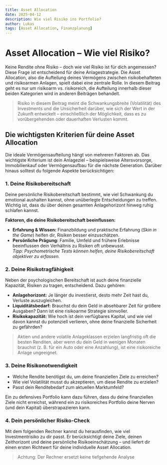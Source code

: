 ```yaml
---
title: Asset Allocation
date: 2025-04-12
description: Wie viel Risiko ins Portfolio?
author: Lukas
tags: [Asset Allocation, Finanzplanung]
---
```


# Asset Allocation – Wie viel Risiko?

Keine Rendite ohne Risiko – doch wie viel Risiko ist für dich angemessen? Diese Frage ist entscheidend für deine Anlagestrategie. Die Asset Allocation, also die Aufteilung deines Vermögens zwischen risikobehafteten und risikoarmen Anlagen, spielt dabei eine zentrale Rolle. In diesem Beitrag geht es nur um risikoarm vs. risikoreich, die Aufteilung innerhalb dieser beiden Kategorien wird in anderen Beiträgen behandelt.

> Risiko in diesem Beitrag meint die Schwankungsbreite (Volatilität) des Investments und die Unsicherheit darüber, wie sich der Wert in der Zukunft entwickelt – einschließlich der Möglichkeit, dass es zu vorübergehenden oder dauerhaften Verlusten kommt.

## Die wichtigsten Kriterien für deine Asset Allocation

Die ideale Vermögensaufteilung hängt von mehreren Faktoren ab. Das wichtigste Kriterium ist dein Anlageziel – beispielsweise Altersvorsorge, Immobilienkauf oder Vermögensaufbau für die nächste Generation. Darüber hinaus solltest du folgende Aspekte berücksichtigen:

### 1. Deine Risikobereitschaft
Deine persönliche Risikobereitschaft bestimmt, wie viel Schwankung du emotional aushalten kannst, ohne unüberlegte Entscheidungen zu treffen. Wichtig ist, dass du über deinen gesamten Anlagehorizont hinweg ruhig schlafen kannst.

**Faktoren, die deine Risikobereitschaft beeinflussen:**

- **Erfahrung & Wissen:** Finanzbildung und praktische Erfahrung (*Skin in the Game*) helfen dir, Risiken besser einzuschätzen.
- **Persönliche Prägung:** Familie, Umfeld und frühere Erlebnisse beeinflussen dein Verhältnis zu Risiken oft unbewusst.  
  *Tipp: Psychometrische Tests können helfen, deine Risikobereitschaft objektiver zu erfassen.*

### 2. Deine Risikotragfähigkeit
Neben der psychologischen Bereitschaft ist auch deine finanzielle Kapazität, Risiken zu tragen, entscheidend. Dazu gehören:

- **Anlagehorizont:** Je länger du investierst, desto mehr Zeit hast du, Verluste auszugleichen.
- **Liquiditätsbedarf:** Brauchst du dein Geld in absehbarer Zeit für größere Ausgaben? Dann ist eine risikoarme Strategie sinnvoller.
- **Risikokapazität:** Wie hoch ist dein verfügbares Kapital, und wie viel davon kannst du potenziell verlieren, ohne deine finanzielle Sicherheit zu gefährden?

> Aktien und andere volatile Anlageklassen erzielen langfristig oft die besten Renditen, aber wenn du dein Geld in wenigen Monaten brauchst (z. B. für ein Auto oder eine Anzahlung), ist eine risikoreiche Anlage ungeeignet.

### 3. Deine Risikonotwendigkeit
- Welche Rendite benötigst du, um deine finanziellen Ziele zu erreichen?
- Wie viel Volatilität musst du akzeptieren, um diese Rendite zu erzielen?
- Passt dein Renditebedarf zum aktuellen Marktumfeld?

Ein zu defensives Portfolio kann dazu führen, dass du deine finanziellen Ziele nicht erreichst, während ein zu risikoreiches Portfolio deine Nerven (und dein Kapital) überstrapazieren kann.

### 4. Dein persönlicher Risiko-Check
Mit dem folgenden Rechner kannst du herausfinden, wie viel Investmentrisiko zu dir passt. Er berücksichtigt deine Ziele, deinen Zeithorizont und deine persönliche Risikoeinschätzung – und liefert dir einen ersten Richtwert für deine individuelle Asset Allocation.

> Achtung: Der Rechner ersetzt keine tiefgehende Analyse
